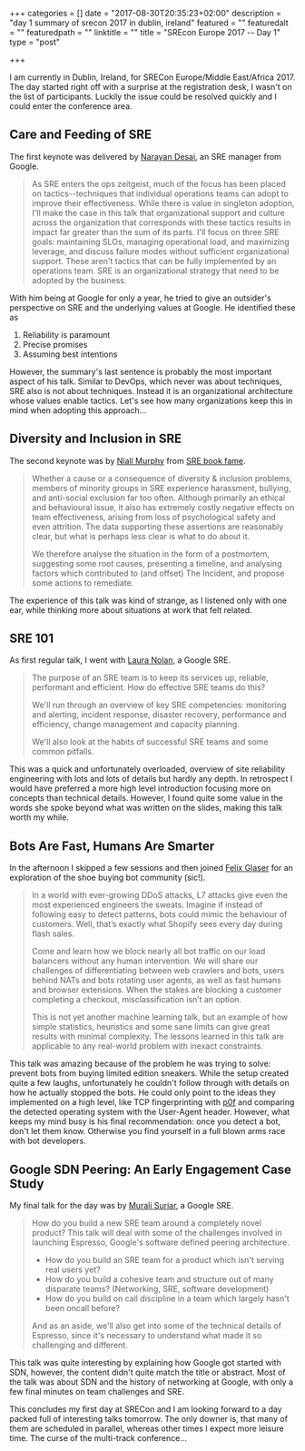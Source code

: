 +++
categories = []
date = "2017-08-30T20:35:23+02:00"
description = "day 1 summary of srecon 2017 in dublin, ireland"
featured = ""
featuredalt = ""
featuredpath = ""
linktitle = ""
title = "SREcon Europe 2017 -- Day 1"
type = "post"

+++

I am currently in Dublin, Ireland, for SRECon Europe/Middle East/Africa 2017.
The day started right off with a surprise at the registration desk, I wasn't
on the list of participants. Luckily the issue could be resolved quickly and
I could enter the conference area.

## Care and Feeding of SRE

The first keynote was delivered by
[Narayan Desai](https://landing.google.com/sre/book.html),
an SRE manager from Google.

> As SRE enters the ops zeitgeist, much of the focus has been placed on
> tactics--techniques that individual operations teams can adopt to improve
> their effectiveness. While there is value in singleton adoption, I'll make
> the case in this talk that organizational support and culture across the
> organization that corresponds with these tactics results in impact far
> greater than the sum of its parts. I'll focus on three SRE goals: maintaining
> SLOs, managing operational load, and maximizing leverage, and discuss failure
> modes without sufficient organizational support. These aren't tactics that
> can be fully implemented by an operations team. SRE is an organizational
> strategy that need to be adopted by the business.

With him being at Google for only a year, he tried to give an outsider's
perspective on SRE and the underlying values at Google. He identified these
as

1. Reliability is paramount
1. Precise promises
1. Assuming best intentions

However, the summary's last sentence is probably the most important aspect of
his talk. Similar to DevOps, which never was about techniques, SRE also is
not about techniques. Instead it is an organizational architecture whose values
enable tactics. Let's see how many organizations keep this in mind when
adopting this approach...

## Diversity and Inclusion in SRE

The second keynote was by
[Niall Murphy](https://www.usenix.org/conference/srecon17europe/program/presentation/murphy-postmortem)
from [SRE book fame](https://landing.google.com/sre/book.html).

> Whether a cause or a consequence of diversity & inclusion problems, members
> of minority groups in SRE experience harassment, bullying, and anti-social
> exclusion far too often. Although primarily an ethical and behavioural issue,
> it also has extremely costly negative effects on team effectiveness,
> arising from loss of psychological safety and even attrition. The data
> supporting these assertions are reasonably clear, but what is perhaps less
> clear is what to do about it.
>
> We therefore analyse the situation in the form of a postmortem, suggesting
> some root causes, presenting a timeline, and analysing factors which
> contributed to (and offset) The Incident, and propose some actions to
> remediate.

The experience of this talk was kind of strange, as I listened only with one
ear, while thinking more about situations at work that felt related.

## SRE 101

As first regular talk, I went with
[Laura Nolan](https://www.usenix.org/conference/srecon17europe/program/presentation/nolan),
a Google SRE.

> The purpose of an SRE team is to keep its services up, reliable, performant
> and efficient. How do effective SRE teams do this?
>
> We'll run through an overview of key SRE competencies: monitoring and
> alerting, incident response, disaster recovery, performance and efficiency,
> change management and capacity planning.
>
> We'll also look at the habits of successful SRE teams and some common
> pitfalls.

This was a quick and unfortunately overloaded, overview of site reliability
engineering with lots and lots of details but hardly any depth. In retrospect
I would have preferred a more high level introduction focusing more on concepts
than technical details. However, I found quite some value in the words she
spoke beyond what was written on the slides, making this talk worth my while.

## Bots Are Fast, Humans Are Smarter

In the afternoon I skipped a few sessions and then joined
[Felix Glaser](https://www.usenix.org/conference/srecon17europe/program/presentation/glaser)
for an exploration of the shoe buying bot community (sic!).

> In a world with ever-growing DDoS attacks, L7 attacks give even the most
> experienced engineers the sweats. Imagine if instead of following easy to
> detect patterns, bots could mimic the behaviour of customers. Well, that’s
> exactly what Shopify sees every day during flash sales.
>
> Come and learn how we block nearly all bot traffic on our load balancers
> without any human intervention. We will share our challenges of
> differentiating between web crawlers and bots, users behind NATs and bots
> rotating user agents, as well as fast humans and browser extensions. When the
> stakes are blocking a customer completing a checkout, misclassification isn’t
> an option.
>
> This is not yet another machine learning talk, but an example of how simple
> statistics, heuristics and some sane limits can give great results with
> minimal complexity. The lessons learned in this talk are applicable to any
> real-world problem with inexact constraints.

This talk was amazing because of the problem he was trying to solve: prevent
bots from buying limited edition sneakers. While the setup created quite a
few laughs, unfortunately he couldn't follow through with details on how he
actually stopped the bots. He could only point to the ideas they implemented
on a high level, like TCP fingerprinting with [p0f](http://lcamtuf.coredump.cx/p0f3/)
and comparing the detected operating system with the User-Agent header. However,
what keeps my mind busy is his final recommendation: once you detect a bot,
don't let them know. Otherwise you find yourself in a full blown arms race with
bot developers.

## Google SDN Peering: An Early Engagement Case Study

My final talk for the day was by
[Murali Suriar](https://www.usenix.org/conference/srecon17europe/program/presentation/suriar-early),
a Google SRE.

> How do you build a new SRE team around a completely novel product? This talk
> will deal with some of the challenges involved in launching Espresso,
> Google's software defined peering architecture.
>
> * How do you build an SRE team for a product which isn't serving real users yet?
> * How do you build a cohesive team and structure out of many disparate teams? (Networking, SRE, software development)
> * How do you build on call discipline in a team which largely hasn't been oncall before?
>
> And as an aside, we'll also get into some of the technical details of
> Espresso, since it's necessary to understand what made it so challenging and
> different.

This talk was quite interesting by explaining how Google got started with SDN,
however, the content didn't quite match the title or abstract. Most of the
talk was about SDN and the history of networking at Google, with only a few
final minutes on team challenges and SRE.

This concludes my first day at SRECon and I am looking forward to a day packed
full of interesting talks tomorrow. The only downer is, that many of them are
scheduled in parallel, whereas other times I expect more leisure time. The
curse of the multi-track conference...
